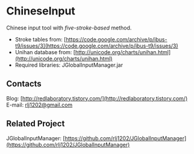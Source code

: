 # ChineseInput
Chinese input tool with _five-stroke-based_ method.

- Stroke tables from: [https://code.google.com/archive/p/ibus-t9/issues/3](https://code.google.com/archive/p/ibus-t9/issues/3)
- Unihan database from: [http://unicode.org/charts/unihan.html](http://unicode.org/charts/unihan.html)
- Required libraries: JGlobalInputManager.jar

## Contacts
Blog: [http://redlaboratory.tistory.com/](http://redlaboratory.tistory.com/)</br>
E-mail: rlj1202@gmail.com

## Related Project
JGlobalInputManager: [https://github.com/rlj1202/JGlobalInputManager](https://github.com/rlj1202/JGlobalInputManager)
